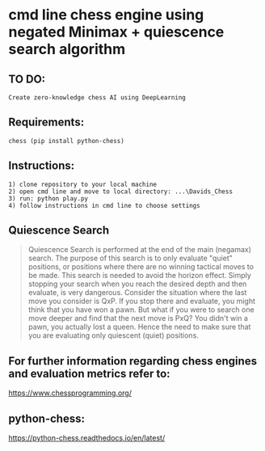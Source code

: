 # cmd line chess engine using negated Minimax + quiescence search algorithm

## TO DO:
```
Create zero-knowledge chess AI using DeepLearning
```

## Requirements:
```
chess (pip install python-chess)
```
## Instructions:
```
1) clone repository to your local machine
2) open cmd line and move to local directory: ...\Davids_Chess
3) run: python play.py
4) follow instructions in cmd line to choose settings
```

## Quiescence Search
> Quiescence Search is performed at the end of the main (negamax) search. The purpose of this search is to only evaluate "quiet" positions, or positions where there are no winning tactical moves to be made. This search is needed to avoid the horizon effect. Simply stopping your search when you reach the desired depth and then evaluate, is very dangerous. Consider the situation where the last move you consider is QxP. If you stop there and evaluate, you might think that you have won a pawn. But what if you were to search one move deeper and find that the next move is PxQ? You didn't win a pawn, you actually lost a queen. Hence the need to make sure that you are evaluating only quiescent (quiet) positions.

## For further information regarding chess engines and evaluation metrics refer to:
https://www.chessprogramming.org/
## python-chess:
https://python-chess.readthedocs.io/en/latest/
